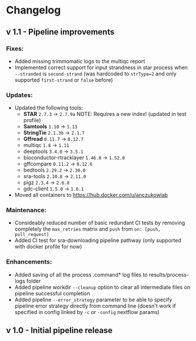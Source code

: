 # Changelog

## v 1.1 - Pipeline improvements

### Fixes:
 - Added missing trimmomatic logs to the multiqc report
 - Implemented correct support for input strandness in star process when `--stranded` is `second-strand` (was hardcoded to `strType=2` and only supported `first-strand` or `false` before)

### Updates:
 - Updated the following tools:
   - **STAR** `2.7.3` -> `2.7.9a` NOTE: Requires a new index! (updated in test profile)
   - **Samtools** `1.10` -> `1.13`
   - **StringTie** `2.1.3b` -> `2.1.7`
   - **Gffread** `0.11.7` -> `0.12.7`
   - multiqc `1.8` -> `1.11`
   - deeptools `3.4.0` -> `3.5.1`
   - bioconductor-rtracklayer `1.46.0` -> `1.52.0`
   - gffcompare `0.11.2` -> `0.12.6`
   - bedtools `2.29.2` -> `2.30.0`
   - sra-tools `2.10.8` -> `2.11.0`
   - pigz `2.3.4` -> `2.6.0`
   - gdc-client `1.5.0` -> `1.6.1`
 - Moved all containers to https://hub.docker.com/u/anczukowlab

### Maintenance:
 - Consideably reduced number of basic redundant CI tests by removing completely the `max_retries` matrix and `push` from `on: [push, pull_request]`
 - Added CI test for sra-downloading pipeline pathway (only supported with docker profile for now)

### Enhancements:
 - Added saving of all the process .command* log files to results/process-logs folder
 - Added pipeline workdir `--cleanup` option to clear all intermediate files on pipeline successful completion
 - Added pipeline `--error_strategy` parameter to be able to specify pipeline error strategy directly from command line (doesn't work if specified in config linked by `-c` or `-config` nextflow params)

## v 1.0 - Initial pipeline release